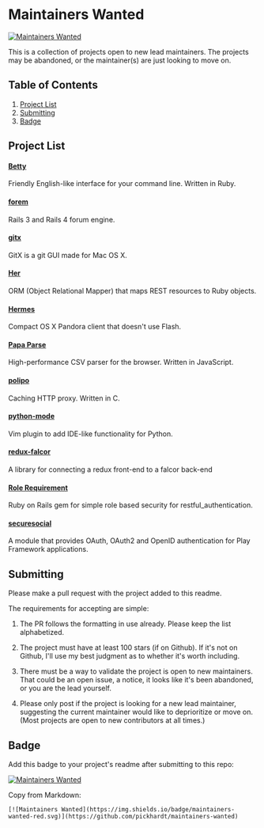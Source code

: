 # Maintainers Wanted

[![Maintainers Wanted](https://img.shields.io/badge/maintainers-wanted-red.svg)](https://github.com/pickhardt/maintainers-wanted)

This is a collection of projects open to new lead maintainers. The projects may be abandoned, or the maintainer(s) are just looking to move on.

## Table of Contents
1. [Project List](#project-list)
2. [Submitting](#submitting)
3. [Badge](#badge)

## Project List

#### [Betty](https://github.com/pickhardt/betty)
Friendly English-like interface for your command line. Written in Ruby.

#### [forem](https://github.com/rubysherpas/forem)
Rails 3 and Rails 4 forum engine.

#### [gitx](https://github.com/pieter/gitx)
GitX is a git GUI made for Mac OS X.

#### [Her](https://github.com/remiprev/her/)
ORM (Object Relational Mapper) that maps REST resources to Ruby objects.

#### [Hermes](https://github.com/HermesApp/Hermes)
Compact OS X Pandora client that doesn't use Flash.

#### [Papa Parse](https://github.com/mholt/PapaParse)
High-performance CSV parser for the browser. Written in JavaScript.

#### [polipo](https://github.com/jech/polipo)
Caching HTTP proxy. Written in C.

#### [python-mode](https://github.com/klen/python-mode)
Vim plugin to add IDE-like functionality for Python.

#### [redux-falcor](https://github.com/ekosz/redux-falcor)
A library for connecting a redux front-end to a falcor back-end

#### [Role Requirement](https://github.com/timcharper/role_requirement)
Ruby on Rails gem for simple role based security for restful_authentication.

#### [securesocial](https://github.com/jaliss/securesocial)
A module that provides OAuth, OAuth2 and OpenID authentication for Play Framework applications.

## Submitting

Please make a pull request with the project added to this readme.

The requirements for accepting are simple:

1. The PR follows the formatting in use already. Please keep the list alphabetized.

2. The project must have at least 100 stars (if on Github). If it's not on Github, I'll use my best judgment as to whether it's worth including.

3. There must be a way to validate the project is open to new maintainers. That could be an open issue, a notice, it looks like it's been abandoned, or you are the lead yourself.

4. Please only post if the project is looking for a new lead maintainer, suggesting the current maintainer would like to deprioritize or move on. (Most projects are open to new contributors at all times.)

## Badge

Add this badge to your project's readme after submitting to this repo:

[![Maintainers Wanted](https://img.shields.io/badge/maintainers-wanted-red.svg)](https://github.com/pickhardt/maintainers-wanted)

Copy from Markdown:

```
[![Maintainers Wanted](https://img.shields.io/badge/maintainers-wanted-red.svg)](https://github.com/pickhardt/maintainers-wanted)
```

